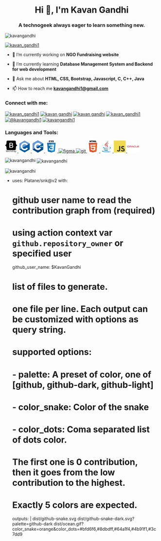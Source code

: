 <h1 align="center">Hi 👋, I'm Kavan Gandhi</h1>
<h3 align="center">A technogeek always eager to learn something new.</h3>

<p align="left"> <img src="https://komarev.com/ghpvc/?username=kavangandhi&label=Profile%20views&color=0e75b6&style=flat" alt="kavangandhi" /> </p>

<p align="left"> <a href="https://twitter.com/kavan_gandhi1" target="blank"><img src="https://img.shields.io/twitter/follow/kavan_gandhi1?logo=twitter&style=for-the-badge" alt="kavan_gandhi1" /></a> </p>

- 🔭 I’m currently working on **NGO Fundraising website**

- 🌱 I’m currently learning **Database Management System and Backend for web development**

- 💬 Ask me about **HTML, CSS, Bootstrap, Javascript, C, C++, Java**

- 📫 How to reach me **kavangandhi1@gmail.com**
 
<h3 align="left">Connect with me:</h3>
<p align="left">
<a href="https://twitter.com/kavan_gandhi1" target="blank"><img align="center" src="https://raw.githubusercontent.com/rahuldkjain/github-profile-readme-generator/master/src/images/icons/Social/twitter.svg" alt="kavan_gandhi1" height="30" width="40" /></a>
<a href="https://linkedin.com/in/kavan gandhi" target="blank"><img align="center" src="https://raw.githubusercontent.com/rahuldkjain/github-profile-readme-generator/master/src/images/icons/Social/linked-in-alt.svg" alt="kavan gandhi" height="30" width="40" /></a>
<a href="https://stackoverflow.com/users/kavan gandhi" target="blank"><img align="center" src="https://raw.githubusercontent.com/rahuldkjain/github-profile-readme-generator/master/src/images/icons/Social/stack-overflow.svg" alt="kavan gandhi" height="30" width="40" /></a>
<a href="https://instagram.com/kavan_gandhi1" target="blank"><img align="center" src="https://raw.githubusercontent.com/rahuldkjain/github-profile-readme-generator/master/src/images/icons/Social/instagram.svg" alt="kavan_gandhi1" height="30" width="40" /></a>
<a href="https://medium.com/@kavangandhi1" target="blank"><img align="center" src="https://raw.githubusercontent.com/rahuldkjain/github-profile-readme-generator/master/src/images/icons/Social/medium.svg" alt="@kavangandhi1" height="30" width="40" /></a>
<a href="https://www.codechef.com/users/kavangandhi1" target="blank"><img align="center" src="https://cdn.jsdelivr.net/npm/simple-icons@3.1.0/icons/codechef.svg" alt="kavangandhi1" height="30" width="40" /></a>
</p>

<h3 align="left">Languages and Tools:</h3>
<p align="left"> <a href="https://getbootstrap.com" target="_blank" rel="noreferrer"> <img src="https://raw.githubusercontent.com/devicons/devicon/master/icons/bootstrap/bootstrap-plain-wordmark.svg" alt="bootstrap" width="40" height="40"/> </a> <a href="https://www.cprogramming.com/" target="_blank" rel="noreferrer"> <img src="https://raw.githubusercontent.com/devicons/devicon/master/icons/c/c-original.svg" alt="c" width="40" height="40"/> </a> <a href="https://www.w3schools.com/cpp/" target="_blank" rel="noreferrer"> <img src="https://raw.githubusercontent.com/devicons/devicon/master/icons/cplusplus/cplusplus-original.svg" alt="cplusplus" width="40" height="40"/> </a> <a href="https://www.w3schools.com/css/" target="_blank" rel="noreferrer"> <img src="https://raw.githubusercontent.com/devicons/devicon/master/icons/css3/css3-original-wordmark.svg" alt="css3" width="40" height="40"/> </a> <a href="https://www.figma.com/" target="_blank" rel="noreferrer"> <img src="https://www.vectorlogo.zone/logos/figma/figma-icon.svg" alt="figma" width="40" height="40"/> </a> <a href="https://git-scm.com/" target="_blank" rel="noreferrer"> <img src="https://www.vectorlogo.zone/logos/git-scm/git-scm-icon.svg" alt="git" width="40" height="40"/> </a> <a href="https://www.w3.org/html/" target="_blank" rel="noreferrer"> <img src="https://raw.githubusercontent.com/devicons/devicon/master/icons/html5/html5-original-wordmark.svg" alt="html5" width="40" height="40"/> </a> <a href="https://www.java.com" target="_blank" rel="noreferrer"> <img src="https://raw.githubusercontent.com/devicons/devicon/master/icons/java/java-original.svg" alt="java" width="40" height="40"/> </a> <a href="https://developer.mozilla.org/en-US/docs/Web/JavaScript" target="_blank" rel="noreferrer"> <img src="https://raw.githubusercontent.com/devicons/devicon/master/icons/javascript/javascript-original.svg" alt="javascript" width="40" height="40"/> </a> <a href="https://www.oracle.com/" target="_blank" rel="noreferrer"> <img src="https://raw.githubusercontent.com/devicons/devicon/master/icons/oracle/oracle-original.svg" alt="oracle" width="40" height="40"/> </a> </p>

<p><img align="left" src="https://github-readme-stats.vercel.app/api/top-langs?username=kavangandhi&show_icons=true&locale=en&layout=compact" alt="kavangandhi" /></p>

<p>&nbsp;<img align="center" src="https://github-readme-stats.vercel.app/api?username=kavangandhi&show_icons=true&locale=en" alt="kavangandhi" /></p>

<p><img align="center" src="https://github-readme-streak-stats.herokuapp.com/?user=kavangandhi&" alt="kavangandhi" /></p>

- uses: Platane/snk@v2
  with:
    # github user name to read the contribution graph from (**required**)
    # using action context var `github.repository_owner` or specified user
    github_user_name: $KavanGandhi 

    # list of files to generate.
    # one file per line. Each output can be customized with options as query string.
    #
    #  supported options:
    #  - palette:     A preset of color, one of [github, github-dark, github-light]
    #  - color_snake: Color of the snake
    #  - color_dots:  Coma separated list of dots color.
    #                 The first one is 0 contribution, then it goes from the low contribution to the highest.
    #                 Exactly 5 colors are expected.
    outputs: |
      dist/github-snake.svg
      dist/github-snake-dark.svg?palette=github-dark
      dist/ocean.gif?color_snake=orange&color_dots=#bfd6f6,#8dbdff,#64a1f4,#4b91f1,#3c7dd9
